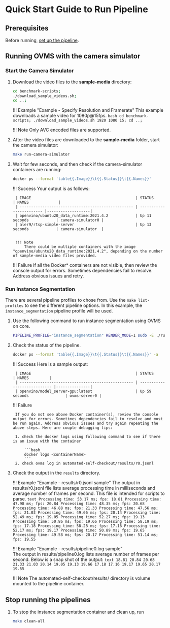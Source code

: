 # Quick Start Guide to Run Pipeline

## Prerequisites
Before running, [set up the pipeline](./pipelinesetup.md).

## Running OVMS with the camera simulator

### Start the Camera Simulator

1. Download the video files to the **sample-media** directory:
    ```bash
    cd benchmark-scripts;
    ./download_sample_videos.sh;
    cd ..;
    ```

    !!! Example "Example - Specify Resolution and Framerate"
        This example downloads a sample video for 1080p@15fps.
        ```bash
        cd benchmark-scripts;
        ./download_sample_videos.sh 1920 1080 15;
        cd ..;
        ```

    !!! Note
        Only AVC encoded files are supported.

2. After the video files are downloaded to the **sample-media** folder, start the camera simulator:
    ```bash
    make run-camera-simulator
    ```

3. Wait for few seconds, and then check if the camera-simulator containers are running:
    ```bash
    docker ps --format 'table{{.Image}}\t{{.Status}}\t{{.Names}}'
    ```

    !!! Success
        Your output is as follows:
    
        | IMAGE                                              | STATUS                   | NAMES             |
        | -------------------------------------------------- | ------------------------ |-------------------|
        | openvino/ubuntu20_data_runtime:2021.4.2            | Up 11 seconds            | camera-simulator0 |
        | aler9/rtsp-simple-server                           | Up 13 seconds            | camera-simulator  |
    
    
        !!! Note
            There could be multiple containers with the image "openvino/ubuntu20_data_runtime:2021.4.2", depending on the number of sample-media video files provided.
    
    !!! Failure
        If all the Docker* containers are not visible, then review the console output for errors. Sometimes dependencies fail to resolve. Address obvious issues and retry.

### Run Instance Segmentation

There are several pipeline profiles to chose from. Use the `make list-profiles` to see the different pipeline options. In this example, the `instance_segmentation` pipeline profile will be used. 

1. Use the following command to run instance segmentation using OVMS on core.

    ```bash
    PIPELINE_PROFILE="instance_segmentation" RENDER_MODE=1 sudo -E ./run.sh --workload ovms --platform core --inputsrc rtsp://127.0.0.1:8554/camera_0
    ```

2. Check the status of the pipeline.
   
    ```bash
    docker ps --format 'table{{.Image}}\t{{.Status}}\t{{.Names}}' -a
    ```
    !!! Success
        Here is a sample output:

        | IMAGE                                              | STATUS                       | NAMES         |
        | -------------------------------------------------- | ---------------------------- |---------------|
        | openvino/model_server-gpu:latest                   | Up 59 seconds                | ovms-server0 |

    !!! Failure
   
        If you do not see above Docker container(s), review the console output for errors. Sometimes dependencies fail to resolve and must be run again. Address obvious issues and try again repeating the above steps. Here are couple debugging tips:
   
        1. check the docker logs using following command to see if there is an issue with the container
   
            ```bash
            docker logs <containerName>
            ```
        2. check ovms log in automated-self-checkout/results/r0.jsonl

3. Check the output in the `results` directory.

    !!! Example "Example - results/r0.jsonl sample"
        The output in results/r0.jsonl file lists average processing time in milliseconds and average number of frames per second. This file is intended for scripts to parse.
         ```text
         Processing time: 53.17 ms; fps: 18.81
         Processing time: 47.98 ms; fps: 20.84
         Processing time: 48.35 ms; fps: 20.68
         Processing time: 46.88 ms; fps: 21.33
         Processing time: 47.56 ms; fps: 21.03
         Processing time: 49.66 ms; fps: 20.14
         Processing time: 52.49 ms; fps: 19.05
         Processing time: 52.27 ms; fps: 19.13
         Processing time: 50.86 ms; fps: 19.66
         Processing time: 58.19 ms; fps: 17.18
         Processing time: 58.28 ms; fps: 17.16
         Processing time: 52.17 ms; fps: 19.17
         Processing time: 50.89 ms; fps: 19.65
         Processing time: 49.58 ms; fps: 20.17
         Processing time: 51.14 ms; fps: 19.55
         ```

    !!! Example "Example - results/pipeline0.log sample"   
        The output in results/pipeline0.log lists average number of frames per second. Below is a snap shot of the output:
        ```text
        18.81
        20.84
        20.68
        21.33
        21.03
        20.14
        19.05
        19.13
        19.66
        17.18
        17.16
        19.17
        19.65
        20.17
        19.55
        ```
    
    !!! Note
        The automated-self-checkout/results/ directory is volume mounted to the pipeline container.

## Stop running the pipelines

1. To stop the instance segmentation container and clean up, run 
    ```bash
    make clean-all
    ```
